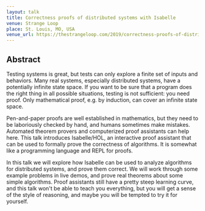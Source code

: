 ```yaml
---
layout: talk
title: Correctness proofs of distributed systems with Isabelle
venue: Strange Loop
place: St. Louis, MO, USA
venue_url: https://thestrangeloop.com/2019/correctness-proofs-of-distributed-systems-with-isabelle.html
---
```



Abstract
--------

Testing systems is great, but tests can only explore a finite set of inputs and behaviors. Many real
systems, especially distributed systems, have a potentially infinite state space. If you want to be
sure that a program does the right thing in all possible situations, testing is not sufficient: you
need proof. Only mathematical proof, e.g. by induction, can cover an infinite state space.

Pen-and-paper proofs are well established in mathematics, but they need to be laboriously checked by
hand, and humans sometimes make mistakes. Automated theorem provers and computerized proof
assistants can help here. This talk introduces Isabelle/HOL, an interactive proof assistant that can
be used to formally prove the correctness of algorithms. It is somewhat like a programming language
and REPL for proofs.

In this talk we will explore how Isabelle can be used to analyze algorithms for distributed systems,
and prove them correct. We will work through some example problems in live demos, and prove real
theorems about some simple algorithms. Proof assistants still have a pretty steep learning curve,
and this talk won't be able to teach you everything, but you will get a sense of the style of
reasoning, and maybe you will be tempted to try it for yourself.
